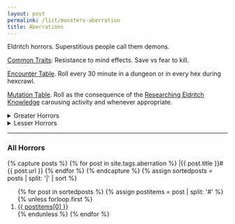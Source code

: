 ```yaml
---
layout: post
permalink: /list/monsters-aberration
title: Aberrations
---
```


Eldritch horrors. Superstitious people call them demons.

<ins>Common Traits</ins>: Resistance to mind effects. Save vs fear to kill.

<ins>Encounter Table</ins>. Roll every 30 minute in a dungeon or in every hex during hexcrawl.

<ins>Mutation Table</ins>. Roll as the consequence of the [Researching Eldritch Knowledge](https://saltygoo.github.io/2020/11/10/extra-rules/#between-adventures) carousing activity and whenever appropriate.

<details markdown="1">
<summary>Greater Horrors</summary>
{% capture posts %}
{% for post in site.posts %}
    {% if post.tags contains "aberration" and post.tags contains "greater" %}
    |{{ post.title }}#{{ post.url }}
    {% endif %}
{% endfor %}
{% endcapture %}
{% assign sortedposts = posts | split: '|' | sort %}
<ol>
{% for post in sortedposts %}
{% assign postitems = post | split: '#' %}
{% unless forloop.first %}
  <li> <a href="{{ postitems[1] }}"> {{ postitems[0] }}</a></li>
{% endunless %}
{% endfor %}
</ol>
</details>

<details markdown="1">
<summary>Lesser Horrors</summary>
{% capture posts %}
{% for post in site.posts %}
    {% if post.tags contains "aberration" and post.tags contains "lesser" %}
    |{{ post.title }}#{{ post.url }}
    {% endif %}
{% endfor %}
{% endcapture %}
{% assign sortedposts = posts | split: '|' | sort %}
<ol>
{% for post in sortedposts %}
{% assign postitems = post | split: '#' %}
{% unless forloop.first %}
  <li> <a href="{{ postitems[1] }}"> {{ postitems[0] }}</a></li>
{% endunless %}
{% endfor %}
</ol>
</details>

---

### All Horrors

{% capture posts %}
  {% for post in site.tags.aberration %}
    |{{ post.title }}#{{ post.url }}
  {% endfor %}
{% endcapture %}
{% assign sortedposts = posts | split: '|' | sort %}
<ol>
{% for post in sortedposts %}
{% assign postitems = post | split: '#' %}
{% unless forloop.first %}
  <li> <a href="{{ postitems[1] }}"> {{ postitems[0] }}</a></li>
{% endunless %}
{% endfor %}
</ol>
 
